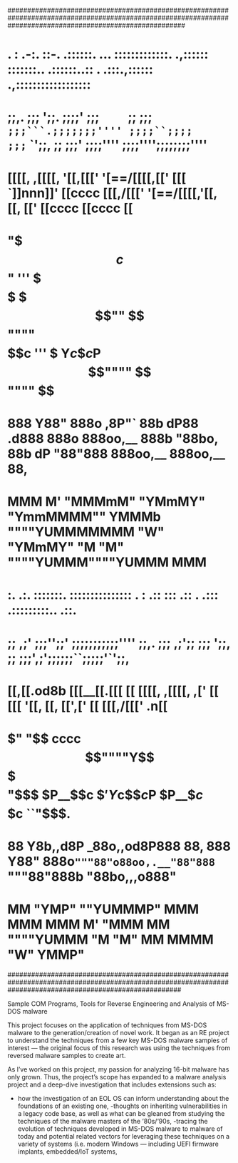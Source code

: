 
#############################################################################################################################################################
#	.        : .-:.     ::-.     .::::::.  ...    :::::::::::::. .,:::::: :::::::..        .::::::..::    .   .:::.,:::::: .,::::::::::::::::::	    #
#	;;,.    ;;; ';;.   ;;;;'    ;;;`    `  ;;     ;;; `;;;```.;;;;;;;'''' ;;;;``;;;;      ;;;`    `';;,  ;;  ;;;' ;;;;'''' ;;;;'''';;;;;;;;''''	    #
#	[[[[, ,[[[[,  '[[,[[['      '[==/[[[[,[['     [[[  `]]nnn]]'  [[cccc   [[[,/[[['      '[==/[[[[,'[[, [[, [['   [[cccc   [[cccc      [[		    #
#	$$$$$$$$"$$$    c$$"          '''    $$$      $$$   $$$""     $$""""   $$$$$$c          '''    $  Y$c$$$c$P    $$""""   $$""""      $$		    #
#	888 Y88" 888o ,8P"`          88b    dP88    .d888   888o      888oo,__ 888b "88bo,     88b    dP   "88"888     888oo,__ 888oo,__    88,		    #
#	MMM  M'  "MMMmM"              "YMmMY"  "YmmMMMM""   YMMMb     """"YUMMMMMMM   "W"       "YMmMY"     "M "M"     """"YUMMM""""YUMMM   MMM		    #
#	    :.    .:.       :::::::.  :::::::::::::::    .        :      .::  ::: .::    .   .::: .:::::::::..  .::.					    #
#	    ;;  ,;'          ;;;'';;' ;;;;;;;;;;;''''    ;;,.    ;;;   ,;';;  ;;; ';;,  ;;  ;;;',;';;;;;;``;;;;;'`';;,					    #
#	    [[,[[.od8b       [[[__[[\.[[[     [[         [[[[, ,[[[[, ,[' [[  [[[  '[[, [[, [[',[' [[ [[[,/[[['   .n[[					    #
#	    $$$$$"  "$$ cccc $$""""Y$$$$$     $$         $$$$$$$$"$$$ $P__$$c $$'    Y$c$$$c$P $P__$$c$$$$$$c    ``"$$$.				    #
#	    88 Y8b,,d8P     _88o,,od8P888     88,        888 Y88" 888o`"""88"o88oo,.__"88"888  `"""88"888b "88bo,,,o888"				    #
#	    MM  "YMP"       ""YUMMMP" MMM     MMM        MMM  M'  "MMM    MM """"YUMMM "M "M"      MM MMMM   "W" YMMP"					    #
############################################################################################################################################################

Sample COM Programs, Tools for Reverse Engineering and Analysis of MS-DOS malware


This project focuses on the application of techniques from MS-DOS malware to the generation/creation of novel work. 
It began as an RE project to understand the techniques from a few key MS-DOS malware samples of interest — the original focus of this research was using the techniques from reversed malware samples to create art. 

As I’ve worked on this project, my passion for analyzing 16-bit malware has only grown. 
Thus, the project’s scope has expanded to a malware analysis project and a deep-dive investigation that includes extensions such as: 

- how the investigation of an EOL OS can inform understanding about the foundations of an existing one, 
-thoughts on inheriting vulnerabilities in a legacy code base, as well as what can be gleaned from studying the techniques of the malware masters of the ‘80s/‘90s, 
-tracing the evolution of techniques developed in MS-DOS malware to malware of today and potential related vectors for leveraging these techniques on a variety of systems (i.e. modern Windows — including UEFI firmware implants, embedded/IoT systems, 

